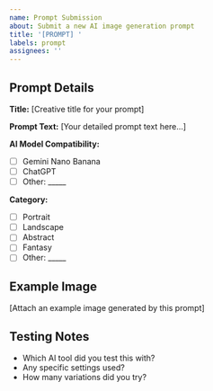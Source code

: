 ```yaml
---
name: Prompt Submission
about: Submit a new AI image generation prompt
title: '[PROMPT] '
labels: prompt
assignees: ''
---
```


## Prompt Details

**Title:** [Creative title for your prompt]

**Prompt Text:**
[Your detailed prompt text here...]


**AI Model Compatibility:**
- [ ] Gemini Nano Banana
- [ ] ChatGPT
- [ ] Other: _____

**Category:**
- [ ] Portrait
- [ ] Landscape  
- [ ] Abstract
- [ ] Fantasy
- [ ] Other: _____

## Example Image
[Attach an example image generated by this prompt]

## Testing Notes
- Which AI tool did you test this with?
- Any specific settings used?
- How many variations did you try?
